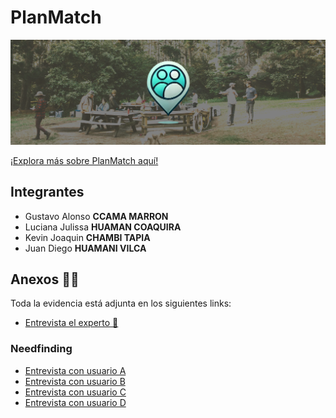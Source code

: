 # PlanMatch

![Banner](docs/images/banner.png)

[¡Explora más sobre PlanMatch aquí!](https://gust4v0ccam4.github.io/Human-ComputerInteraction/)

## Integrantes
- Gustavo Alonso **CCAMA MARRON**
- Luciana Julissa **HUAMAN COAQUIRA**
- Kevin Joaquin **CHAMBI TAPIA**
- Juan Diego **HUAMANI VILCA**

## Anexos 📝📸
Toda la evidencia está adjunta en los siguientes links:

- [Entrevista el experto 🧠](https://drive.google.com/file/d/1cTA-eVYf8Svn090DlSwFkUz40RRN7_N7/view?usp=sharing)

### Needfinding

- [Entrevista con usuario A](https://drive.google.com/file/d/1p0ZHO1o-LgKMAIPDpoxih7rKc0lplDrg/view)
- [Entrevista con usuario B](https://drive.google.com/file/d/1edEd8Nqt5EGq7nSLjDN-AWy1vRwULkIB/view?usp=sharing)
- [Entrevista con usuario C](https://drive.google.com/file/d/1cTA-eVYf8Svn090DlSwFkUz40RRN7_N7/view?usp=sharing)
- [Entrevista con usuario D](https://drive.google.com/file/d/1cTA-eVYf8Svn090DlSwFkUz40RRN7_N7/view?usp=sharing)